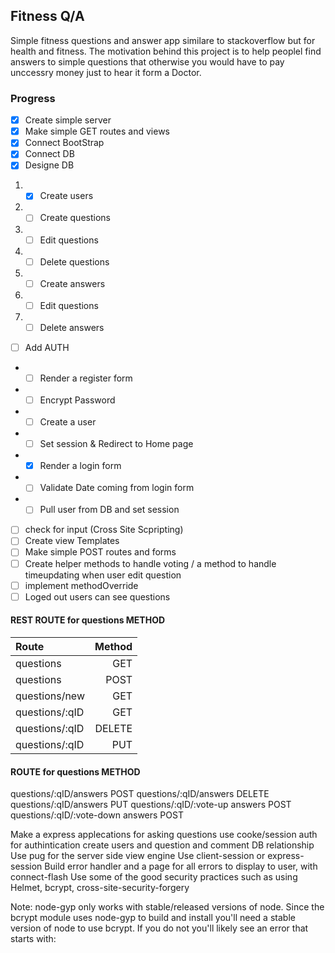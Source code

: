 ## Fitness Q/A
Simple fitness questions and answer app similare to stackoverflow but for health and fitness.
The motivation behind this project is to help peoplel find answers to simple questions that otherwise you would have to pay 
unccessry money just to hear it form a Doctor.


### Progress
* [X] Create simple server
* [X] Make simple GET routes and views
* [X] Connect BootStrap  
* [X] Connect DB
* [X] Designe DB
1. * [X] Create users
2. * [ ] Create questions
3. * [ ] Edit questions
4. * [ ] Delete questions
5. * [ ] Create answers
6. * [ ] Edit questions
7. * [ ] Delete answers
* [ ] Add AUTH
- * [ ] Render a register form
- * [ ] Encrypt Password
- * [ ] Create a user
- * [ ] Set session & Redirect to Home page 
- * [X] Render a login form
- * [ ] Validate Date coming from login form
- * [ ] Pull user from DB and set session
* [ ] check for input (Cross Site Scpripting)
* [ ] Create view Templates
* [ ] Make simple POST routes and forms
* [ ] Create helper methods to handle voting / a method to handle timeupdating when user edit question
* [ ] implement methodOverride
* [ ] Loged out users can see questions

#### REST ROUTE for questions METHOD

|Route          |Method  |
|:--            | --:    |
|questions      | GET    |
|questions      | POST   |
|questions/new  | GET    |
|questions/:qID | GET    |
|questions/:qID | DELETE |
|questions/:qID | PUT    |

#### ROUTE for questions METHOD

questions/:qID/answers POST
questions/:qID/answers DELETE
questions/:qID/answers PUT
questions/:qID/:vote-up answers POST
questions/:qID/:vote-down answers POST

<!-- just Some ideas -->

Make a express applecations for asking questions
use cooke/session auth for authintication
create users and question and comment DB relationship
Use pug for the server side view engine
Use client-session or express-session
Build error handler and a page for all errors to display to user, with connect-flash
Use some of the good security practices such as using Helmet, bcrypt, cross-site-security-forgery

Note: node-gyp only works with stable/released versions of node. Since the bcrypt module uses node-gyp to build and install you'll need a stable version of node to use bcrypt. If you do not you'll likely see an error that starts with:
